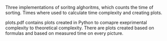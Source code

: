 Three implementations of soritng alghoritms, which counts the time of sorting.
Times where used to calculate time complexity and creating plots.

plots.pdf contains plots created in Python to comapre exeprimental complexity to theoretical complexity.
There are plots created based on formulas and based on measured time on every picture.

